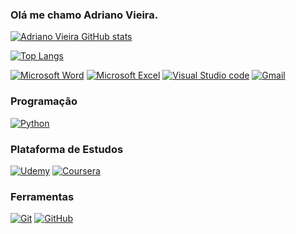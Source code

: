 ### Olá me chamo Adriano Vieira.
[![Adriano Vieira GitHub stats](https://github-readme-stats.vercel.app/api?username=AdrianoVN&show_icons=true&theme=tokyonight)]()

[![Top Langs](https://github-readme-stats.vercel.app/api/top-langs/?username=AdrianoVN&hide_progress=compact)](https://github.com/AdrianoVN/github-readme-stats)


[![Microsoft Word](https://img.shields.io/badge/Microsoft_Word-2B579A?style=for-the-badge&logo=microsoft-word&logoColor=white)]()
[![Microsoft Excel](https://img.shields.io/badge/Microsoft_Excel-217346?style=for-the-badge&logo=microsoft-excel&logoColor=white)]()
[![Visual Studio code](https://img.shields.io/badge/Visual_Studio-5C2D91?style=for-the-badge&logo=visual%20studio&logoColor=white)]()
[![Gmail](https://img.shields.io/badge/Gmail-D14836?style=for-the-badge&logo=gmail&logoColor=white)](adrianovieno@gmail.com)

### Programação
[![Python](https://img.shields.io/badge/Python-3776AB?style=for-the-badge&logo=python&logoColor=white)](https://www.python.org/)

### Plataforma de Estudos
[![Udemy](https://img.shields.io/badge/Udemy-EC5252?style=for-the-badge&logo=Udemy&logoColor=white)](https://www.udemy.com/)
[![Coursera](https://img.shields.io/badge/Coursera-0056D2?style=for-the-badge&logo=Coursera&logoColor=white)](https://www.coursera.org/)

### Ferramentas
[![Git](https://img.shields.io/badge/GIT-E44C30?style=for-the-badge&logo=git&logoColor=white)]()
[![GitHub](https://img.shields.io/badge/GitHub-100000?style=for-the-badge&logo=github&logoColor=white)](https://github.com/)





<!--
**AdrianoVN/AdrianoVN** is a ✨ _special_ ✨ repository because its `README.md` (this file) appears on your GitHub profile.

Here are some ideas to get you started:

- 🔭 I’m currently working on ...
- 🌱 I’m currently learning ...
- 👯 I’m looking to collaborate on ...
- 🤔 I’m looking for help with ...
- 💬 Ask me about ...
- 📫 How to reach me: ...
- 😄 Pronouns: ...
- ⚡ Fun fact: ...
-->
